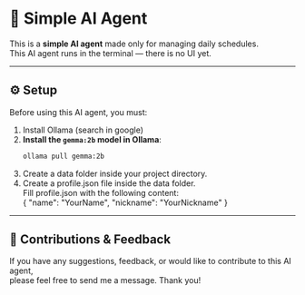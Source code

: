 # 🤖 Simple AI Agent

This is a **simple AI agent** made only for managing daily schedules.  
This AI agent runs in the terminal — there is no UI yet.

---

## ⚙️ Setup

Before using this AI agent, you must:
1. Install Ollama (search in google)
1. **Install the `gemma:2b` model in Ollama**:
   ```bash
   ollama pull gemma:2b
2. Create a data folder inside your project directory.
3. Create a profile.json file inside the data folder.  
Fill profile.json with the following content:  
{
  "name": "YourName",
  "nickname": "YourNickname"
}

---

## 💬 Contributions & Feedback
If you have any suggestions, feedback, or would like to contribute to this AI agent,  
please feel free to send me a message. Thank you!
